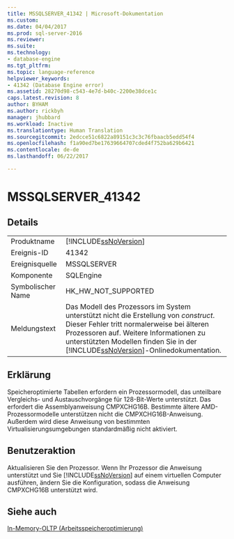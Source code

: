```yaml
---
title: MSSQLSERVER_41342 | Microsoft-Dokumentation
ms.custom: 
ms.date: 04/04/2017
ms.prod: sql-server-2016
ms.reviewer: 
ms.suite: 
ms.technology:
- database-engine
ms.tgt_pltfrm: 
ms.topic: language-reference
helpviewer_keywords:
- 41342 (Database Engine error)
ms.assetid: 28270d98-c543-4e7d-b40c-2200e38dce1c
caps.latest.revision: 8
author: BYHAM
ms.author: rickbyh
manager: jhubbard
ms.workload: Inactive
ms.translationtype: Human Translation
ms.sourcegitcommit: 2edcce51c6822a89151c3c3c76fbaacb5edd54f4
ms.openlocfilehash: f1a90ed7be17639664707cded4f752ba629b6421
ms.contentlocale: de-de
ms.lasthandoff: 06/22/2017

---
```

# <a name="mssqlserver41342"></a>MSSQLSERVER_41342
  
## <a name="details"></a>Details  
  
|||  
|-|-|  
|Produktname|[!INCLUDE[ssNoVersion](../../includes/ssnoversion-md.md)]|  
|Ereignis-ID|41342|  
|Ereignisquelle|MSSQLSERVER|  
|Komponente|SQLEngine|  
|Symbolischer Name|HK_HW_NOT_SUPPORTED|  
|Meldungstext|Das Modell des Prozessors im System unterstützt nicht die Erstellung von *construct*. Dieser Fehler tritt normalerweise bei älteren Prozessoren auf. Weitere Informationen zu unterstützten Modellen finden Sie in der [!INCLUDE[ssNoVersion](../../includes/ssnoversion-md.md)]-Onlinedokumentation.|  
  
## <a name="explanation"></a>Erklärung  
Speicheroptimierte Tabellen erfordern ein Prozessormodell, das unteilbare Vergleichs- und Austauschvorgänge für 128-Bit-Werte unterstützt. Das erfordert die Assemblyanweisung CMPXCHG16B. Bestimmte ältere AMD-Prozessormodelle unterstützen nicht die CMPXCHG16B-Anweisung. Außerdem wird diese Anweisung von bestimmten Virtualisierungsumgebungen standardmäßig nicht aktiviert.  
  
## <a name="user-action"></a>Benutzeraktion  
Aktualisieren Sie den Prozessor. Wenn Ihr Prozessor die Anweisung unterstützt und Sie [!INCLUDE[ssNoVersion](../../includes/ssnoversion-md.md)] auf einem virtuellen Computer ausführen, ändern Sie die Konfiguration, sodass die Anweisung CMPXCHG16B unterstützt wird.  
  
## <a name="see-also"></a>Siehe auch  
[In-Memory-OLTP &#40;Arbeitsspeicheroptimierung&#41;](~/relational-databases/in-memory-oltp/in-memory-oltp-in-memory-optimization.md)  
  

